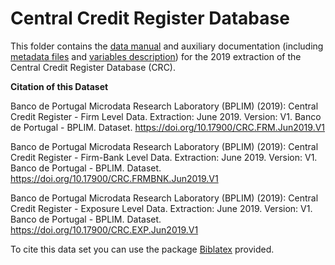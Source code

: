 # Central Credit Register Database

 This folder contains the [data manual](https://github.com/BPLIM/Manuals/blob/master/Data/CRC/JUN21/manual_CRC_Internal_Jan2021.pdf) and auxiliary documentation (including [metadata files](https://github.com/BPLIM/Manuals/blob/master/Data/CRC/JUN21/aux_files/describe_dataset) and [variables description](https://github.com/BPLIM/Manuals/blob/master/Data/CRC/JUN21/aux_files/variables_description)) for the 2019 extraction of the Central Credit Register Database (CRC).

**Citation of this Dataset**

Banco de Portugal Microdata Research Laboratory (BPLIM) (2019): Central Credit Register - Firm Level Data. Extraction: June 2019. Version: V1. Banco de Portugal - BPLIM. Dataset. https://doi.org/10.17900/CRC.FRM.Jun2019.V1

Banco de Portugal Microdata Research Laboratory (BPLIM) (2019): Central Credit Register - Firm-Bank Level Data. Extraction: June 2019. Version: V1. Banco de Portugal - BPLIM. Dataset. https://doi.org/10.17900/CRC.FRMBNK.Jun2019.V1

Banco de Portugal Microdata Research Laboratory (BPLIM) (2019): Central Credit Register - Exposure Level Data. Extraction: June 2019. Version: V1. Banco de Portugal - BPLIM. Dataset. https://doi.org/10.17900/CRC.EXP.Jun2019.V1


To cite this data set you can use the package [Biblatex](https://github.com/BPLIM/Manuals/blob/master/Data/CRC/JUN21/aux_files/bibtex/CCR.bib) provided. 
